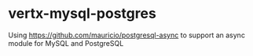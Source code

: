 vertx-mysql-postgres
====================

Using https://github.com/mauricio/postgresql-async to support an async module for MySQL and PostgreSQL
